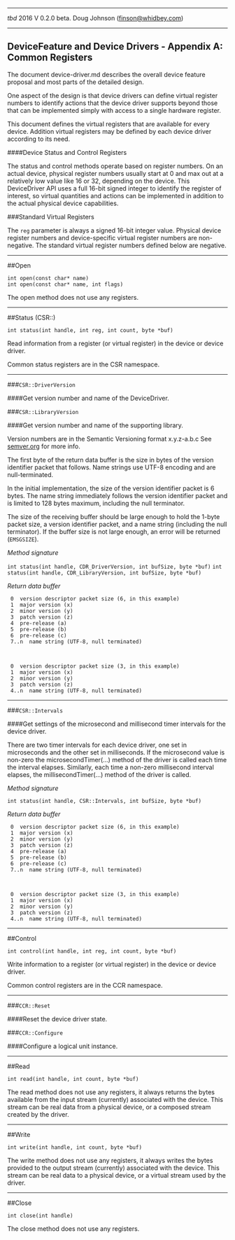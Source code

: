 

----------
*tbd* 2016 V 0.2.0 beta.  Doug Johnson (finson@whidbey.com) 

----------

## DeviceFeature and Device Drivers - Appendix A: Common Registers

The document device-driver.md describes the overall device feature proposal and most parts of the detailed design.

One aspect of the design is that device drivers can define virtual register numbers to identify actions that the device driver supports beyond those that can be implemented simply with access to a single hardware register.

This document defines the virtual registers that are available for every device.  Addition virtual registers may be defined by each device driver according to its need.

####Device Status and Control Registers

The status and control methods operate based on register numbers.  On an actual device, physical register numbers usually start at 0 and max out at a relatively low value like 16 or 32, depending on the device.  This DeviceDriver API uses a full 16-bit signed integer to identify the register of interest, so virtual quantities and actions can be implemented in addition to the actual physical device capabilities.

###Standard Virtual Registers

The `reg` parameter is always a signed 16-bit integer value.  Physical device register numbers and device-specific virtual register numbers are non-negative.  The standard virtual register numbers defined below are negative.

---
##Open

    int open(const char* name)
    int open(const char* name, int flags)

The open method does not use any registers.

---
##Status (CSR::)

    int status(int handle, int reg, int count, byte *buf)

Read information from a register (or virtual register) in the device or device driver.  

Common status registers are in the CSR namespace.

---
###`CSR::DriverVersion`

####Get version number and name of the DeviceDriver.

###`CSR::LibraryVersion`

####Get version number and name of the supporting library.

Version numbers are in the Semantic Versioning format x.y.z-a.b.c  See [semver.org](http://semver.org) for more info.  

The first byte of the return data buffer is the size in bytes of the version identifier packet that follows.  Name strings use UTF-8 encoding and are null-terminated.

In the initial implementation, the size of the version identifier packet is 6 bytes.  The name string immediately follows the version identifier packet and is limited to 128 bytes maximum, including the null terminator.

The size of the receiving buffer should be large enough to hold the 1-byte packet size, a version identifier packet, and a name string (including the null terminator). If the buffer size is not large enough, an error will be returned (`EMSGSIZE`).

*Method signature*

`int status(int handle, CDR_DriverVersion, int bufSize, byte *buf)`
`int status(int handle, CDR_LibraryVersion, int bufSize, byte *buf)`

*Return data buffer*

     0  version descriptor packet size (6, in this example)
     1  major version (x)
     2  minor version (y)
     3  patch version (z)
     4  pre-release (a)
     5  pre-release (b)
     6  pre-release (c)
     7..n  name string (UTF-8, null terminated)



     0  version descriptor packet size (3, in this example)
     1  major version (x)
     2  minor version (y)
     3  patch version (z)
     4..n  name string (UTF-8, null terminated)
---
###`CSR::Intervals`

####Get settings of the microsecond and millisecond timer intervals for the device driver.

There are two timer intervals for each device driver, one set in microseconds and the other set in milliseconds.  If the microsecond value is non-zero the microsecondTimer(...) method of the driver is called each time the interval elapses.  Similarly, each time a non-zero millisecond interval elapses, the millisecondTimer(...) method of the driver is called.

*Method signature*

`int status(int handle, CSR::Intervals, int bufSize, byte *buf)`


*Return data buffer*

     0  version descriptor packet size (6, in this example)
     1  major version (x)
     2  minor version (y)
     3  patch version (z)
     4  pre-release (a)
     5  pre-release (b)
     6  pre-release (c)
     7..n  name string (UTF-8, null terminated)



     0  version descriptor packet size (3, in this example)
     1  major version (x)
     2  minor version (y)
     3  patch version (z)
     4..n  name string (UTF-8, null terminated)

---
##Control

    int control(int handle, int reg, int count, byte *buf)

Write information to a register (or virtual register) in the device or device driver.  

Common control registers are in the CCR namespace.

---
###`CCR::Reset`

####Reset the device driver state.

###`CCR::Configure`

####Configure a logical unit instance.


---
##Read

    int read(int handle, int count, byte *buf)

The read method does not use any registers, it always returns the bytes available from the input stream (currently) associated with the device.  This stream can be real data from a physical device, or a composed stream created by the driver.

---
##Write

    int write(int handle, int count, byte *buf)

The write method does not use any registers, it always writes the bytes provided to the output stream (currently) associated with the device.  This stream can be real data to a physical device, or a virtual stream used by the driver.

---
##Close

    int close(int handle)

The close method does not use any registers.

